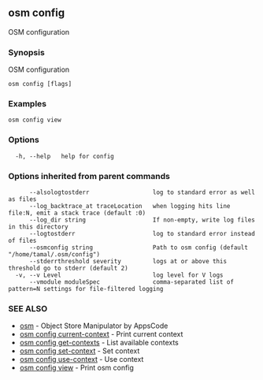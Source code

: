 ## osm config

OSM configuration

### Synopsis


OSM configuration

```
osm config [flags]
```

### Examples

```
osm config view
```

### Options

```
  -h, --help   help for config
```

### Options inherited from parent commands

```
      --alsologtostderr                  log to standard error as well as files
      --log_backtrace_at traceLocation   when logging hits line file:N, emit a stack trace (default :0)
      --log_dir string                   If non-empty, write log files in this directory
      --logtostderr                      log to standard error instead of files
      --osmconfig string                 Path to osm config (default "/home/tamal/.osm/config")
      --stderrthreshold severity         logs at or above this threshold go to stderr (default 2)
  -v, --v Level                          log level for V logs
      --vmodule moduleSpec               comma-separated list of pattern=N settings for file-filtered logging
```

### SEE ALSO
* [osm](osm.md)	 - Object Store Manipulator by AppsCode
* [osm config current-context](osm_config_current-context.md)	 - Print current context
* [osm config get-contexts](osm_config_get-contexts.md)	 - List available contexts
* [osm config set-context](osm_config_set-context.md)	 - Set context
* [osm config use-context](osm_config_use-context.md)	 - Use context
* [osm config view](osm_config_view.md)	 - Print osm config

